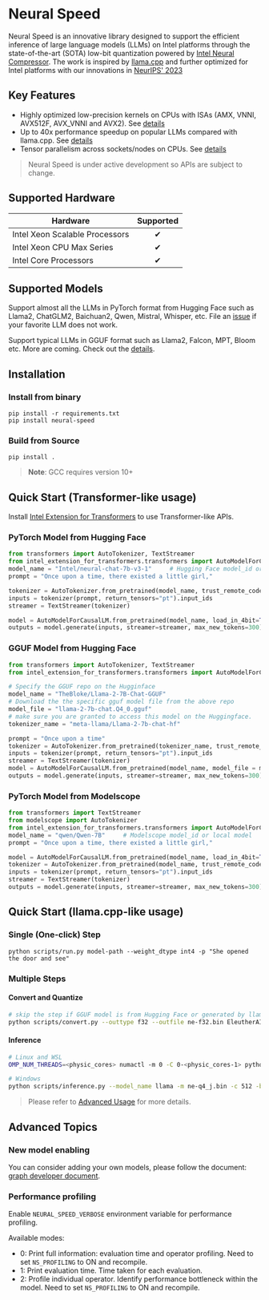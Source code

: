 # Neural Speed

Neural Speed is an innovative library designed to support the efficient inference of large language models (LLMs) on Intel platforms through the state-of-the-art (SOTA) low-bit quantization powered by [Intel Neural Compressor](https://github.com/intel/neural-compressor). The work is inspired by [llama.cpp](https://github.com/ggerganov/llama.cpp) and further optimized for Intel platforms with our innovations in [NeurIPS' 2023](https://arxiv.org/abs/2311.00502)

## Key Features
- Highly optimized low-precision kernels on CPUs with ISAs (AMX, VNNI, AVX512F, AVX_VNNI and AVX2). See [details](neural_speed/core/README.md)
- Up to 40x performance speedup on popular LLMs compared with llama.cpp. See [details](https://medium.com/@NeuralCompressor/llm-performance-of-intel-extension-for-transformers-f7d061556176) 
- Tensor parallelism across sockets/nodes on CPUs. See [details](./docs/tensor_parallelism.md)

> Neural Speed is under active development so APIs are subject to change.

## Supported Hardware
| Hardware | Supported |
|-------------|:-------------:|
|Intel Xeon Scalable Processors | ✔ |
|Intel Xeon CPU Max Series | ✔ |
|Intel Core Processors | ✔ |

## Supported Models
Support almost all the LLMs in PyTorch format from Hugging Face such as Llama2, ChatGLM2, Baichuan2, Qwen, Mistral, Whisper, etc. File an [issue](https://github.com/intel/neural-speed/issues) if your favorite LLM does not work.

Support typical LLMs in GGUF format such as Llama2, Falcon, MPT, Bloom etc. More are coming. Check out the [details](./docs/supported_models.md).

## Installation

### Install from binary
```shell
pip install -r requirements.txt
pip install neural-speed
```

### Build from Source
```shell
pip install .
```

>**Note**: GCC requires version 10+


## Quick Start (Transformer-like usage)

Install [Intel Extension for Transformers](https://github.com/intel/intel-extension-for-transformers/blob/main/docs/installation.md) to use Transformer-like APIs.


### PyTorch Model from Hugging Face

```python
from transformers import AutoTokenizer, TextStreamer
from intel_extension_for_transformers.transformers import AutoModelForCausalLM
model_name = "Intel/neural-chat-7b-v3-1"     # Hugging Face model_id or local model
prompt = "Once upon a time, there existed a little girl,"

tokenizer = AutoTokenizer.from_pretrained(model_name, trust_remote_code=True)
inputs = tokenizer(prompt, return_tensors="pt").input_ids
streamer = TextStreamer(tokenizer)

model = AutoModelForCausalLM.from_pretrained(model_name, load_in_4bit=True)
outputs = model.generate(inputs, streamer=streamer, max_new_tokens=300)
```

### GGUF Model from Hugging Face

```python
from transformers import AutoTokenizer, TextStreamer
from intel_extension_for_transformers.transformers import AutoModelForCausalLM

# Specify the GGUF repo on the Hugginface
model_name = "TheBloke/Llama-2-7B-Chat-GGUF"
# Download the the specific gguf model file from the above repo
model_file = "llama-2-7b-chat.Q4_0.gguf"
# make sure you are granted to access this model on the Huggingface.
tokenizer_name = "meta-llama/Llama-2-7b-chat-hf"

prompt = "Once upon a time"
tokenizer = AutoTokenizer.from_pretrained(tokenizer_name, trust_remote_code=True)
inputs = tokenizer(prompt, return_tensors="pt").input_ids
streamer = TextStreamer(tokenizer)
model = AutoModelForCausalLM.from_pretrained(model_name, model_file = model_file)
outputs = model.generate(inputs, streamer=streamer, max_new_tokens=300)
```
### PyTorch Model from Modelscope
```python
from transformers import TextStreamer
from modelscope import AutoTokenizer
from intel_extension_for_transformers.transformers import AutoModelForCausalLM
model_name = "qwen/Qwen-7B"     # Modelscope model_id or local model
prompt = "Once upon a time, there existed a little girl,"

model = AutoModelForCausalLM.from_pretrained(model_name, load_in_4bit=True, model_hub="modelscope")
tokenizer = AutoTokenizer.from_pretrained(model_name, trust_remote_code=True)
inputs = tokenizer(prompt, return_tensors="pt").input_ids
streamer = TextStreamer(tokenizer)
outputs = model.generate(inputs, streamer=streamer, max_new_tokens=300)
```

## Quick Start (llama.cpp-like usage)

### Single (One-click) Step

```
python scripts/run.py model-path --weight_dtype int4 -p "She opened the door and see"
```

### Multiple Steps

#### Convert and Quantize

```bash
# skip the step if GGUF model is from Hugging Face or generated by llama.cpp
python scripts/convert.py --outtype f32 --outfile ne-f32.bin EleutherAI/gpt-j-6b
```

#### Inference

```bash
# Linux and WSL
OMP_NUM_THREADS=<physic_cores> numactl -m 0 -C 0-<physic_cores-1> python scripts/inference.py --model_name llama -m ne-q4_j.bin -c 512 -b 1024 -n 256 -t <physic_cores> --color -p "She opened the door and see"
```

```bash
# Windows
python scripts/inference.py --model_name llama -m ne-q4_j.bin -c 512 -b 1024 -n 256 -t <physic_cores|P-cores> --color -p "She opened the door and see"
```

> Please refer to [Advanced Usage](./docs/advanced_usage.md) for more details.

## Advanced Topics

### New model enabling
You can consider adding your own models, please follow the document: [graph developer document](./developer_document.md).

### Performance profiling
Enable `NEURAL_SPEED_VERBOSE` environment variable for performance profiling.

Available modes:
- 0: Print full information: evaluation time and operator profiling. Need to set `NS_PROFILING` to ON and recompile.
- 1: Print evaluation time. Time taken for each evaluation.
- 2: Profile individual operator. Identify performance bottleneck within the model. Need to set `NS_PROFILING` to ON and recompile.
